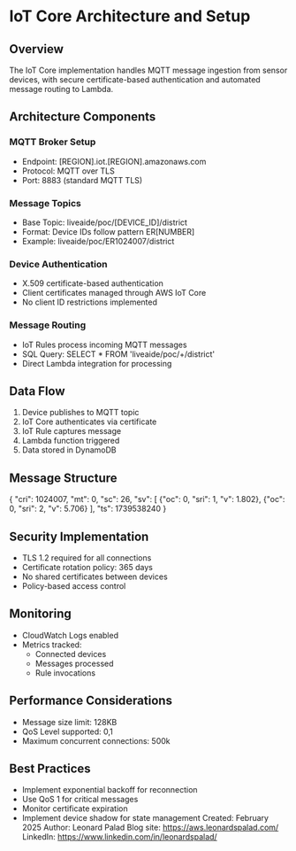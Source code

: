 # IoT Core Architecture and Setup
## Overview
The IoT Core implementation handles MQTT message ingestion from sensor devices, with secure certificate-based authentication and automated message routing to Lambda.
## Architecture Components
### MQTT Broker Setup
- Endpoint: [REGION].iot.[REGION].amazonaws.com
- Protocol: MQTT over TLS
- Port: 8883 (standard MQTT TLS)
### Message Topics
- Base Topic: liveaide/poc/[DEVICE_ID]/district
- Format: Device IDs follow pattern ER[NUMBER]
- Example: liveaide/poc/ER1024007/district
### Device Authentication
- X.509 certificate-based authentication
- Client certificates managed through AWS IoT Core
- No client ID restrictions implemented
### Message Routing
- IoT Rules process incoming MQTT messages
- SQL Query: SELECT * FROM 'liveaide/poc/+/district'
- Direct Lambda integration for processing
## Data Flow
1. Device publishes to MQTT topic
2. IoT Core authenticates via certificate
3. IoT Rule captures message
4. Lambda function triggered
5. Data stored in DynamoDB
## Message Structure
{
    "cri": 1024007,
    "mt": 0,
    "sc": 26,
    "sv": [
        {"oc": 0, "sri": 1, "v": 1.802},
        {"oc": 0, "sri": 2, "v": 5.706}
    ],
    "ts": 1739538240
}
## Security Implementation
- TLS 1.2 required for all connections
- Certificate rotation policy: 365 days
- No shared certificates between devices
- Policy-based access control
## Monitoring
- CloudWatch Logs enabled
- Metrics tracked:
  - Connected devices
  - Messages processed
  - Rule invocations
## Performance Considerations
- Message size limit: 128KB
- QoS Level supported: 0,1
- Maximum concurrent connections: 500k
## Best Practices
- Implement exponential backoff for reconnection
- Use QoS 1 for critical messages
- Monitor certificate expiration
- Implement device shadow for state management
Created: February 2025
Author: Leonard Palad
Blog site: https://aws.leonardspalad.com/
LinkedIn: https://www.linkedin.com/in/leonardspalad/
